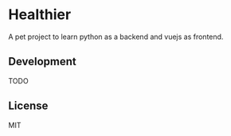 # Healthier

A pet project to learn python as a backend and vuejs as frontend.

## Development

TODO

## License

MIT
